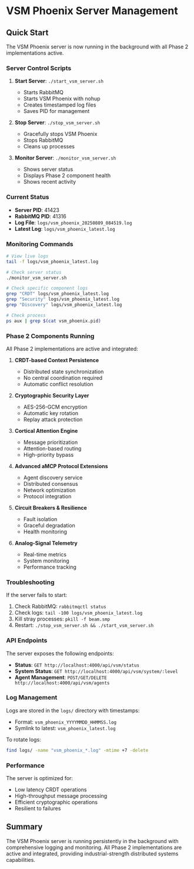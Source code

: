# VSM Phoenix Server Management

## Quick Start

The VSM Phoenix server is now running in the background with all Phase 2 implementations active.

### Server Control Scripts

1. **Start Server**: `./start_vsm_server.sh`
   - Starts RabbitMQ
   - Starts VSM Phoenix with nohup
   - Creates timestamped log files
   - Saves PID for management

2. **Stop Server**: `./stop_vsm_server.sh`
   - Gracefully stops VSM Phoenix
   - Stops RabbitMQ
   - Cleans up processes

3. **Monitor Server**: `./monitor_vsm_server.sh`
   - Shows server status
   - Displays Phase 2 component health
   - Shows recent activity

### Current Status

- **Server PID**: 41423
- **RabbitMQ PID**: 41316
- **Log File**: `logs/vsm_phoenix_20250809_084519.log`
- **Latest Log**: `logs/vsm_phoenix_latest.log`

### Monitoring Commands

```bash
# View live logs
tail -f logs/vsm_phoenix_latest.log

# Check server status
./monitor_vsm_server.sh

# Check specific component logs
grep "CRDT" logs/vsm_phoenix_latest.log
grep "Security" logs/vsm_phoenix_latest.log
grep "Discovery" logs/vsm_phoenix_latest.log

# Check process
ps aux | grep $(cat vsm_phoenix.pid)
```

### Phase 2 Components Running

All Phase 2 implementations are active and integrated:

1. **CRDT-based Context Persistence**
   - Distributed state synchronization
   - No central coordination required
   - Automatic conflict resolution

2. **Cryptographic Security Layer**
   - AES-256-GCM encryption
   - Automatic key rotation
   - Replay attack protection

3. **Cortical Attention Engine**
   - Message prioritization
   - Attention-based routing
   - High-priority bypass

4. **Advanced aMCP Protocol Extensions**
   - Agent discovery service
   - Distributed consensus
   - Network optimization
   - Protocol integration

5. **Circuit Breakers & Resilience**
   - Fault isolation
   - Graceful degradation
   - Health monitoring

6. **Analog-Signal Telemetry**
   - Real-time metrics
   - System monitoring
   - Performance tracking

### Troubleshooting

If the server fails to start:

1. Check RabbitMQ: `rabbitmqctl status`
2. Check logs: `tail -100 logs/vsm_phoenix_latest.log`
3. Kill stray processes: `pkill -f beam.smp`
4. Restart: `./stop_vsm_server.sh && ./start_vsm_server.sh`

### API Endpoints

The server exposes the following endpoints:

- **Status**: `GET http://localhost:4000/api/vsm/status`
- **System Status**: `GET http://localhost:4000/api/vsm/system/:level`
- **Agent Management**: `POST/GET/DELETE http://localhost:4000/api/vsm/agents`

### Log Management

Logs are stored in the `logs/` directory with timestamps:
- Format: `vsm_phoenix_YYYYMMDD_HHMMSS.log`
- Symlink to latest: `vsm_phoenix_latest.log`

To rotate logs:
```bash
find logs/ -name "vsm_phoenix_*.log" -mtime +7 -delete
```

### Performance

The server is optimized for:
- Low latency CRDT operations
- High-throughput message processing
- Efficient cryptographic operations
- Resilient to failures

## Summary

The VSM Phoenix server is running persistently in the background with comprehensive logging and monitoring. All Phase 2 implementations are active and integrated, providing industrial-strength distributed systems capabilities.